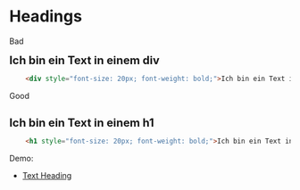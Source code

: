 # Headings


<div class="flex flex-wrap">
<div class="w-1/6">
	<p>
		Bad
	<p>
</div>
<div class="w-2/6">
	<div style="font-size: 20px; font-weight: bold;">Ich bin ein Text in einem div</div>
</div>
<div class="w-3/6">

``` html
	<div style="font-size: 20px; font-weight: bold;">Ich bin ein Text in einem div</div>
```
</div>
<div class="w-1/6">
	<p>
		Good
	<p>
</div>
<div class="w-2/6">
	<h1 style="font-size: 20px; font-weight: bold;">Ich bin ein Text in einem h1</h1>
</div>
<div class="w-3/6">

``` html
	<h1 style="font-size: 20px; font-weight: bold;">Ich bin ein Text in einem h1</h1>
```
</div>
</div>

Demo:

- [Text Heading](/demo/text-h)
